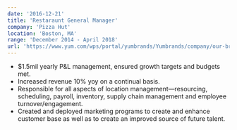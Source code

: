```yaml
---
date: '2016-12-21'
title: 'Restaraunt General Manager'
company: 'Pizza Hut'
location: 'Boston, MA'
range: 'December 2014 - April 2018'
url: 'https://www.yum.com/wps/portal/yumbrands/Yumbrands/company/our-brands/pizza-hut'
---
```


- $1.5mil yearly P&L management, ensured growth targets and budgets met.
- Increased revenue 10% yoy on a continual basis.
- Responsible for all aspects of location management—resourcing, scheduling, payroll, inventory, supply chain management and employee turnover/engagement.
- Created and deployed marketing programs to create and enhance customer base as well as to create an improved source of future talent.


